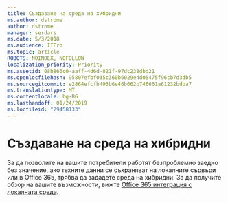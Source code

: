 ```yaml
---
title: Създаване на среда на хибридни
ms.author: dstrome
author: dstrome
manager: serdars
ms.date: 5/3/2018
ms.audience: ITPro
ms.topic: article
ROBOTS: NOINDEX, NOFOLLOW
localization_priority: Priority
ms.assetid: 08b866c0-aaff-4d6d-821f-97dc238dbd21
ms.openlocfilehash: 95807efbf035c360b6029e4d05475f96cb7d3db5
ms.sourcegitcommit: e2864efcfb493b6e46b662b746661a61232bdba7
ms.translationtype: MT
ms.contentlocale: bg-BG
ms.lasthandoff: 01/24/2019
ms.locfileid: "29458133"
---
```

# <a name="setting-up-a-hybrid-environment"></a>Създаване на среда на хибридни

За да позволите на вашите потребители работят безпроблемно заедно без значение, ако техните данни се съхраняват на локалните сървъри или в Office 365, трябва да зададете среда на хибридни. За да получите обзор на вашите възможности, вижте [Office 365 интеграция с локалната среда](https://support.office.com/article/263faf8d-aa21-428b-aed3-2021837a4b65.aspx).
  

